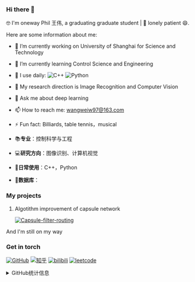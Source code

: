 ### Hi there 👋
🤓 I'm oneway Phil 王伟, a graduating graduate student | 🔭 lonely patient 😄.


Here are some information about me:
- 🔭 I’m currently working on University of Shanghai for Science and Technology
- 🌱 I’m currently learning Control Science and Engineering
- 👯 I use daily: 
      ![C++](https://img.shields.io/badge/-C++-00599C?style=plastic&logo=c)
      ![Python](https://img.shields.io/badge/-Python-8fcfd1?style=plastic&logo=Python)
- 🤔 My research direction is Image Recognition and Computer Vision
- 💬 Ask me about deep learning
- 📫 How to reach me: wangweiw97@163.com
- ⚡ Fun fact: Billiards, table tennis，musical


- 📚**专业**：控制科学与工程
- 💻**研究方向**：图像识别、计算机视觉
- 📝**日常使用**：C++，Python
- 💼**数据库**：


### My projects

  1. Algotithm improvement of capsule network 

        [![Capsule-filter-routing](https://github-readme-stats.vercel.app/api/pin?username=oneway-phil&repo=Capsule-filter-routing)](https://github.com/oneway-phil/Capsule-filter-routing)


  
  
  And I'm still on my way
  
### Get in torch 
[![GitHub](https://img.shields.io/badge/GitHub-grey?logo=github)](https://github.com/oneway-phil)
[![知乎](https://img.shields.io/badge/知乎-white?logo=zhihu)](https://www.zhihu.com/people/oneway-79)
[![bilibili](https://img.shields.io/badge/bilibili-ff69b4?logo=bilibili)](https://space.bilibili.com/34628716)
[![leetcode](https://img.shields.io/badge/leetcode-yellow?logo=leetcode)](https://leetcode-cn.com/u/he-yi-_phil/)








<details>
<summary>GitHub统计信息</summary>

<br/>

> 动态太少，不好意思展示
> 


![](https://github-readme-stats.vercel.app/api?username=oneway-phil)
</a>
<br/>



